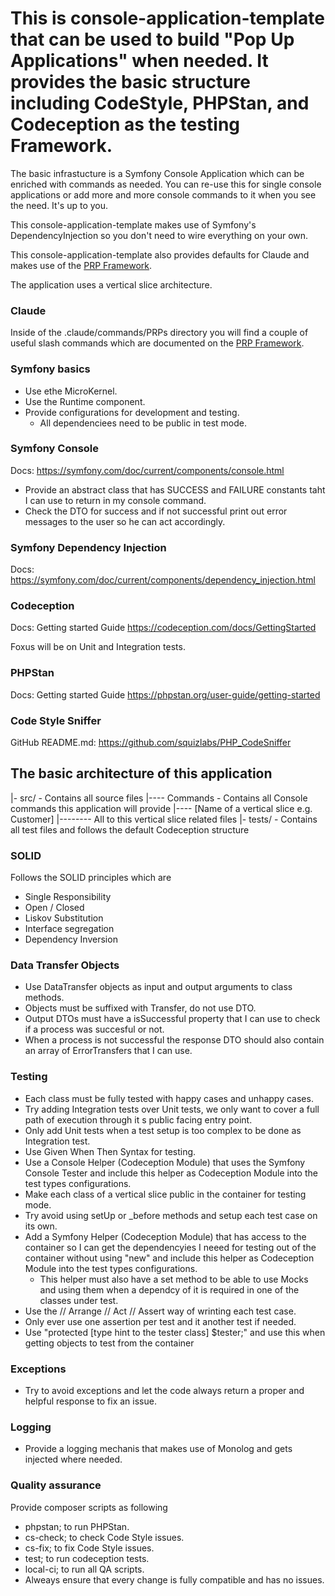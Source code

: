# This is console-application-template that can be used to build "Pop Up Applications" when needed. It provides the basic structure including CodeStyle, PHPStan, and Codeception as the testing Framework.

The basic infrastucture is a Symfony Console Application which can be enriched with commands as needed. You can re-use this for single console applications or add more and more console commands to it when you see the need. It's up to you.

This console-application-template makes use of Symfony's DependencyInjection so you don't need to wire everything on your own.

This console-application-template also provides defaults for Claude and makes use of the [PRP Framework](https://github.com/Wirasm/PRPs-agentic-eng).

The application uses a vertical slice architecture.

### Claude

Inside of the .claude/commands/PRPs directory you will find a couple of useful slash commands which are documented on the [PRP Framework](https://github.com/Wirasm/PRPs-agentic-eng).

### Symfony basics
- Use ethe MicroKernel.
- Use the Runtime component.
- Provide configurations for development and testing.
    - All dependenciees need to be public in test mode.

### Symfony Console

Docs: https://symfony.com/doc/current/components/console.html

- Provide an abstract class that has SUCCESS and FAILURE constants taht I can use to return in my console command.
- Check the DTO for success and if not successful print out error messages to the user so he can act accordingly.

### Symfony Dependency Injection

Docs: https://symfony.com/doc/current/components/dependency_injection.html

### Codeception

Docs: Getting started Guide https://codeception.com/docs/GettingStarted

Foxus will be on Unit and Integration tests.

### PHPStan

Docs: Getting started Guide https://phpstan.org/user-guide/getting-started

### Code Style Sniffer

GitHub README.md: https://github.com/squizlabs/PHP_CodeSniffer

## The basic architecture of this application

|- src/ - Contains all source files
|---- Commands - Contains all Console commands this application will provide
|---- [Name of a vertical slice e.g. Customer]
|-------- All to this vertical slice related files
|- tests/ - Contains all test files and follows the default Codeception structure

### SOLID

Follows the SOLID principles which are
- Single Responsibility
- Open / Closed
- Liskov Substitution
- Interface segregation
- Dependency Inversion

### Data Transfer Objects

- Use DataTransfer objects as input and output arguments to class methods.
- Objects must be suffixed with Transfer, do not use DTO.
- Output DTOs must have a isSuccessful property that I can use to check if a process was succesful or not.
- When a process is not successful the response DTO should also contain an array of ErrorTransfers that I can use.


### Testing

- Each class must be fully tested with happy cases and unhappy cases.
- Try adding Integration tests over Unit tests, we only want to cover a full path of execution through it s public facing entry point.
- Only add Unit tests when a test setup is too complex to be done as Integration test.
- Use Given When Then Syntax for testing.
- Use a Console Helper (Codeception Module) that uses the Symfony Console Tester and include this helper as Codeception Module into the test types configurations.
- Make each class of a vertical slice public in the container for testing mode.
- Try avoid using setUp or _before methods and setup each test case on its own.
- Add a Symfony Helper (Codeception Module) that has access to the container so I can get the dependencyies I neeed for testing out of the container without using "new" and include this helper as Codeception Module into the test types configurations.
    - This helper must also have a set method to be able to use Mocks and using them when a dependcy of it is required in one of the classes under test.
- Use the // Arrange // Act // Assert way of wrinting each test case.
- Only ever use one assertion per test and it another test if needed.
- Use "protected [type hint to the tester class] $tester;" and use this when getting objects to test from the container

### Exceptions
- Try to avoid exceptions and let the code always return a proper and helpful response to fix an issue.

### Logging
- Provide a logging mechanis that makes use of Monolog and gets injected where needed.

### Quality assurance

Provide composer scripts as following

- phpstan; to run PHPStan.
- cs-check; to check Code Style issues.
- cs-fix; to fix Code Style issues.
- test; to run codeception tests.
- local-ci; to run all QA scripts.
- Alweays ensure that every change is fully compatible and has no issues.